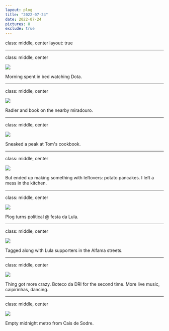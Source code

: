 ```yaml
---
layout: plog
title: "2022-07-24"
date: 2022-07-24
pictures: 8
exclude: true
---
```


class: middle, center
layout: true

---

class: middle, center

<img class="plog-picture" src="{{ site.baseurl }}/img/plog/2022-07-24/01.jpg" />

Morning spent in bed watching Dota.

---

class: middle, center

<img class="plog-picture" src="{{ site.baseurl }}/img/plog/2022-07-24/02.jpg" />

Radler and book on the nearby miradouro.

---

class: middle, center

<img class="plog-picture" src="{{ site.baseurl }}/img/plog/2022-07-24/03.jpg" />

Sneaked a peak at Tom's cookbook.

---

class: middle, center

<img class="plog-picture" src="{{ site.baseurl }}/img/plog/2022-07-24/04.jpg" />

But ended up making something with leftovers: potato pancakes. I left a mess in the kitchen.

---

class: middle, center

<img class="plog-picture" src="{{ site.baseurl }}/img/plog/2022-07-24/05.jpg" />

Plog turns political @ festa da Lula.

---

class: middle, center

<img class="plog-picture" src="{{ site.baseurl }}/img/plog/2022-07-24/06.jpg" />

Tagged along with Lula supporters in the Alfama streets.

---

class: middle, center

<img class="plog-picture" src="{{ site.baseurl }}/img/plog/2022-07-24/07.jpg" />

Thing got more crazy. Boteco da DRI for the second time. More live music, caipirinhas, dancing.

---

class: middle, center

<img class="plog-picture" src="{{ site.baseurl }}/img/plog/2022-07-24/08.jpg" />

Empty midnight metro from Cais de Sodre.

